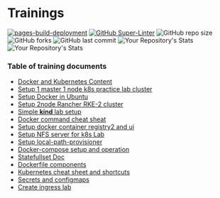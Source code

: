 # Trainings   
[![pages-build-deployment](https://github.com/mevijays/training-k8s/actions/workflows/pages/pages-build-deployment/badge.svg?branch=main)](https://github.com/mevijays/training-k8s/actions/workflows/pages/pages-build-deployment)
[![GitHub Super-Linter](https://github.com/mevijays/training-k8s/workflows/Lint%20Code%20Base/badge.svg)](https://github.com/marketplace/actions/super-linter) ![GitHub repo size](https://img.shields.io/github/repo-size/mevijays/training-k8s?style=flat-square) ![GitHub forks](https://img.shields.io/github/forks/mevijays/training-k8s) ![GitHub last commit](https://img.shields.io/github/last-commit/mevijays/training-k8s)
![Your Repository's Stats](https://github-readme-stats.vercel.app/api?username=sharmavijay86&show_icons=true)
![Your Repository's Stats](https://github-readme-stats.vercel.app/api/top-langs/?username=sharmavijay86&theme=blue-green)
### Table of training documents 
- [Docker and Kubernetes Content](docs/docker-k8s.md)
- [Setup 1 master 1 node k8s practice lab cluster](docs/kubeadm-cluster.md)
- [Setup Docker in Ubuntu](docs/dockersetup.md)
- [Setup 2node Rancher RKE-2 cluster](docs/rke2.md)
- [Simple **kind** lab setup ](kubernetes/kind/readme.md)
- [Docker command cheat sheat](docs/dockercheatsheet.md)
- [ Setup docker container registry2 and ui](docs/setup-registry.md)
- [ Setup NFS server for k8s Lab](docs/setup-nfs.md)
- [ Setup local-path-provisioner](docs/local-path-provisioner.md)
- [Docker-compose setup and operation](docs/docker-compose.md)
- [Statefullset Doc](docs/statefulset.md)
- [Dockerfile components](docs/dockerfile.md)
- [Kubernetes cheat sheet and shortcuts](kubernetes/k8s-shortcuts-cheat-sheet.md)
- [Secrets and configmaps](docs/secrets-configmap.md)
- [Create ingress lab](docs/ingress.md)
